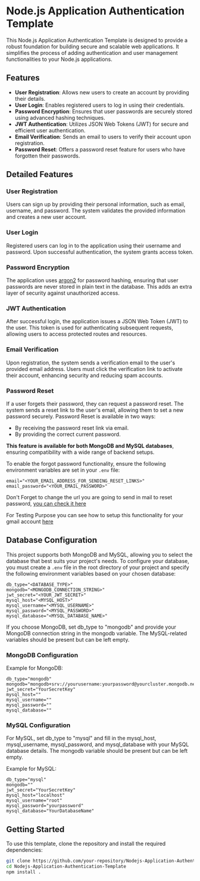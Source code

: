 # Node.js Application Authentication Template

This Node.js Application Authentication Template is designed to provide a robust foundation for building secure and scalable web applications. It simplifies the process of adding authentication and user management functionalities to your Node.js applications.

## Features

- **User Registration**: Allows new users to create an account by providing their details.
- **User Login**: Enables registered users to log in using their credentials.
- **Password Encryption**: Ensures that user passwords are securely stored using advanced hashing techniques.
- **JWT Authentication**: Utilizes JSON Web Tokens (JWT) for secure and efficient user authentication.
- **Email Verification**: Sends an email to users to verify their account upon registration.
- **Password Reset**: Offers a password reset feature for users who have forgotten their passwords.

## Detailed Features

### User Registration

Users can sign up by providing their personal information, such as email, username, and password. The system validates the provided information and creates a new user account.

### User Login

Registered users can log in to the application using their username and password. Upon successful authentication, the system grants access token.

### Password Encryption

The application uses [argon2](https://github.com/ranisalt/node-argon2) for password hashing, ensuring that user passwords are never stored in plain text in the database. This adds an extra layer of security against unauthorized access.

### JWT Authentication

After successful login, the application issues a JSON Web Token (JWT) to the user. This token is used for authenticating subsequent requests, allowing users to access protected routes and resources.

### Email Verification

Upon registration, the system sends a verification email to the user's provided email address. Users must click the verification link to activate their account, enhancing security and reducing spam accounts.

### Password Reset

If a user forgets their password, they can request a password reset. The system sends a reset link to the user's email, allowing them to set a new password securely.
Password Reset is available in two ways:
- By receiving the password reset link via email.
- By providing the correct current password.

**This feature is available for both MongoDB and MySQL databases**, ensuring compatibility with a wide range of backend setups.

To enable the forgot password functionality, ensure the following environment variables are set in your `.env` file:

```properties
email="<YOUR_EMAIL_ADDRESS_FOR_SENDING_RESET_LINKS>"
email_password="<YOUR_EMAIL_PASSWORD>"
```
Don't Forget to change the url you are going to send in mail to reset password, [you can check it here](https://github.com/nishantattrey07/Nodejs-Application-Authentication-Template/blob/main/routes/mailer.js)

For Testing Purpose you can see how to setup this functionality for your gmail account [here](https://knowledge.workspace.google.com/kb/how-to-create-app-passwords-000009237)
## Database Configuration

This project supports both MongoDB and MySQL, allowing you to select the database that best suits your project's needs. To configure your database, you must create a `.env` file in the root directory of your project and specify the following environment variables based on your chosen database:

```properties
db_type="<DATABASE_TYPE>"
mongodb="<MONGODB_CONNECTION_STRING>"
jwt_secret="<YOUR_JWT_SECRET>"
mysql_host="<MYSQL_HOST>"
mysql_username="<MYSQL_USERNAME>"
mysql_password="<MYSQL_PASSWORD>"
mysql_database="<MYSQL_DATABASE_NAME>"
```

If you choose MongoDB, set db_type to "mongodb" and provide your MongoDB connection string in the mongodb variable. The MySQL-related variables should be present but can be left empty.

### MongoDB Configuration
Example for MongoDB:
```properties
db_type="mongodb"
mongodb="mongodb+srv://yourusername:yourpassword@yourcluster.mongodb.net/YourDatabase"
jwt_secret="YourSecretKey"
mysql_host=""
mysql_username=""
mysql_password=""
mysql_database=""
```
### MySQL Configuration
For MySQL, set db_type to "mysql" and fill in the mysql_host, mysql_username, mysql_password, and mysql_database with your MySQL database details. The mongodb variable should be present but can be left empty.

Example for MySQL:
```properties
db_type="mysql"
mongodb=""
jwt_secret="YourSecretKey"
mysql_host="localhost"
mysql_username="root"
mysql_password="yourpassword"
mysql_database="YourDatabaseName"
```



## Getting Started

To use this template, clone the repository and install the required dependencies:

```bash
git clone https://github.com/your-repository/Nodejs-Application-Authentication-Template.git
cd Nodejs-Application-Authentication-Template
npm install .

